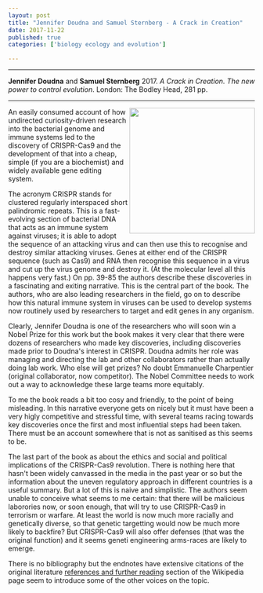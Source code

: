 ```yaml
---
layout: post
title: "Jennifer Doudna and Samuel Sternberg - A Crack in Creation"
date: 2017-11-22
published: true
categories: ['biology ecology and evolution']

---
```



***
<b>Jennifer Doudna</b> and <b>Samuel Sternberg</b> 2017. _A Crack in Creation. The new power to control evolution_.  London: The Bodley Head, 281 pp.

***
<img width="256" align="right" src="https://cdn2.penguin.com.au/covers/original/9781847923820.jpg" alt="">  
An easily consumed account of how undirected curiosity-driven research into the bacterial genome and immune systems led to the discovery of CRISPR-Cas9 and the development of that into a cheap, simple (if you are a biochemist) and widely available gene editing system.  

The acronym CRISPR stands for clustered regularly interspaced short palindromic repeats.  This is a fast-evolving section of bacterial DNA that acts as an immune system against viruses; it is able to adopt the sequence of an attacking virus and can then use this to recognise and destroy similar attacking viruses. Genes at either end of the CRISPR sequence (such as Cas9) and RNA then recognise this sequence in a virus and cut up the virus genome and destroy it.  (At the molecular level all this happens very fast.)  On pp. 39-85 the authors describe these discoveries in a fascinating and exiting narrative.  This is the central part of the book.  The authors, who are also leading researchers in the field, go on to describe how this natural immune system in viruses can be used to develop systems now routinely used by researchers to target and edit genes in any organism.

Clearly, Jennifer Doudna is one of the researchers who will soon win a Nobel Prize for this work but the book makes it very clear that there were dozens of researchers who made key discoveries, including discoveries made prior to Doudna's interest in CRISPR.  Doudna admits her role was managing and directing the lab and other collaborators rather than actually doing lab work.  Who else will get prizes? No doubt Emmanuelle Charpentier (original collaborator, now competitor).  The Nobel Committee needs to work out a way to acknowledge these large teams more equitably.

To me the book reads a bit too cosy and friendly, to the point of being misleading.  In this narrative everyone gets on nicely but it must have been a very higly competitive and stressful time, with several teams racing towards key discoveries once the first and most influential steps had been taken.  There must be an account somewhere that is not as sanitised as this seems to be. 

The last part of the book as about the ethics and social and political implications of the CRISPR-Cas9 revolution.  There is nothing here that hasn't been widely canvassed in the media in the past year or so but the information about the uneven regulatory approach in different countries is a useful summary.  But a lot of this is naive and simplistic.  The authors seem unable to conceive what seems to me certain: that there will be malicious laborories now, or soon enough, that will try to use CRISPR-Cas9 in terrorism or warfare.  At least the world is now much more racially and genetically diverse, so that genetic targetting would now be much more likely to backfire?  But CRISPR-Cas9 will also offer defenses (that was the original function) and it seems geneti engineering arms-races are likely to emerge.

There is no bibliography but the endnotes have extensive citations of the original literature [references and further reading](https://en.wikipedia.org/wiki/CRISPR#References) section of the Wikipedia page seem to introduce some of the other voices on the topic.
